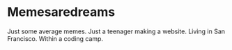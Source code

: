 # Memesaredreams
Just some average memes.
Just a teenager making a website.
Living in San Francisco.
Within a coding camp.

